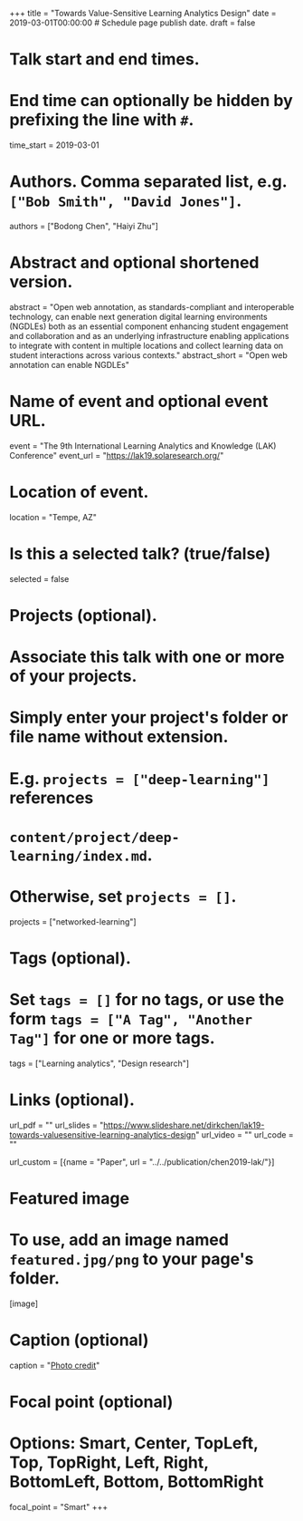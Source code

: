 +++
title = "Towards Value-Sensitive Learning Analytics Design"
date = 2019-03-01T00:00:00  # Schedule page publish date.
draft = false

# Talk start and end times.
#   End time can optionally be hidden by prefixing the line with `#`.
time_start = 2019-03-01

# Authors. Comma separated list, e.g. `["Bob Smith", "David Jones"]`.
authors = ["Bodong Chen", "Haiyi Zhu"]

# Abstract and optional shortened version.
abstract = "Open web annotation, as standards-compliant and interoperable technology, can enable next generation digital learning environments (NGDLEs) both as an essential component enhancing student engagement and collaboration and as an underlying infrastructure enabling applications to integrate with content in multiple locations and collect learning data on student interactions across various contexts."
abstract_short = "Open web annotation can enable NGDLEs"

# Name of event and optional event URL.
event = "The 9th International Learning Analytics and Knowledge (LAK) Conference"
event_url = "https://lak19.solaresearch.org/"

# Location of event.
location = "Tempe, AZ"

# Is this a selected talk? (true/false)
selected = false

# Projects (optional).
#   Associate this talk with one or more of your projects.
#   Simply enter your project's folder or file name without extension.
#   E.g. `projects = ["deep-learning"]` references 
#   `content/project/deep-learning/index.md`.
#   Otherwise, set `projects = []`.
projects = ["networked-learning"]

# Tags (optional).
#   Set `tags = []` for no tags, or use the form `tags = ["A Tag", "Another Tag"]` for one or more tags.
tags = ["Learning analytics", "Design research"]

# Links (optional).
url_pdf = ""
url_slides = "https://www.slideshare.net/dirkchen/lak19-towards-valuesensitive-learning-analytics-design"
url_video = ""
url_code = ""

url_custom = [{name = "Paper", url = "../../publication/chen2019-lak/"}]

# Featured image
# To use, add an image named `featured.jpg/png` to your page's folder. 
[image]
  # Caption (optional)
  caption = "[Photo credit](https://pixabay.com/illustrations/mosaic-color-colorful-structure-758754/)"

  # Focal point (optional)
  # Options: Smart, Center, TopLeft, Top, TopRight, Left, Right, BottomLeft, Bottom, BottomRight
  focal_point = "Smart"
+++

